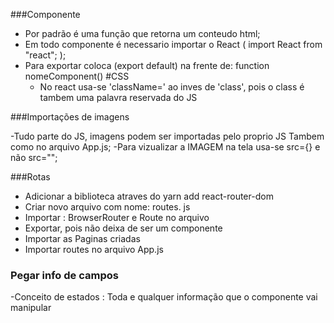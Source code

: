 ###Componente

- Por padrão é uma função que retorna um conteudo html;
- Em todo componente é necessario importar o React ( import React from "react"; );
- Para exportar coloca (export default) na frente de: function nomeComponent()
  #CSS
  - No react usa-se 'className=' ao inves de 'class', pois o class é tambem uma palavra reservada do JS

###Importações de imagens

-Tudo parte do JS, imagens podem ser importadas pelo proprio JS Tambem como no arquivo App.js;
-Para vizualizar a IMAGEM na tela usa-se src={} e não src="";

###Rotas

- Adicionar a biblioteca atraves do yarn add react-router-dom
- Criar novo arquivo com nome: routes. js
- Importar : BrowserRouter e Route no arquivo
- Exportar, pois não deixa de ser um componente
- Importar as Paginas criadas
- Importar routes no arquivo App.js

### Pegar info de campos

-Conceito de estados : Toda e qualquer informação que o componente vai manipular
